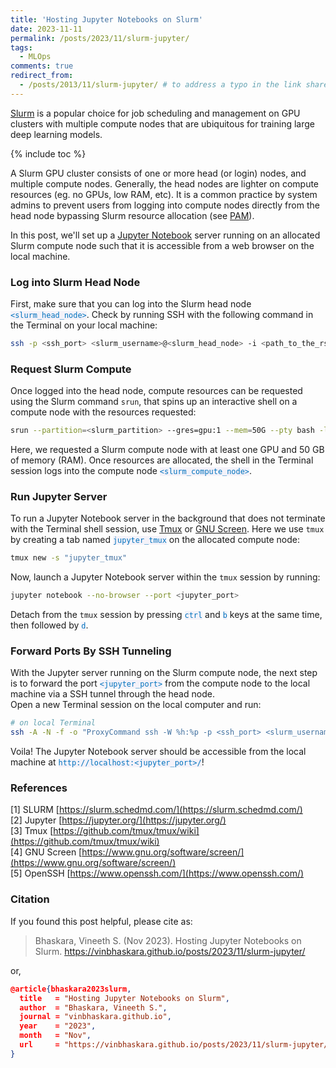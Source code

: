 ```yaml
---
title: 'Hosting Jupyter Notebooks on Slurm'
date: 2023-11-11
permalink: /posts/2023/11/slurm-jupyter/
tags:
  - MLOps
comments: true
redirect_from: 
  - /posts/2013/11/slurm-jupyter/ # to address a typo in the link shared on social media haha
---
```



[Slurm](https://slurm.schedmd.com/documentation.html) is a popular choice for job scheduling and management on GPU clusters with multiple compute nodes that are ubiquitous for training large deep learning models. 

{% include toc %}

A Slurm GPU cluster consists of one or more head (or login) nodes, and multiple compute nodes. Generally, the head nodes are lighter on compute resources (eg. no GPUs, low RAM, etc). It is a common practice by system admins to prevent users from logging into compute nodes directly from the head node bypassing Slurm resource allocation (see [PAM](https://slurm.schedmd.com/faq.html#pam)). 

In this post, we'll set up a [Jupyter Notebook](https://jupyter.org/) server running on an allocated Slurm compute node such that it is accessible from a web browser on the local machine. 



### Log into Slurm Head Node

First, make sure that you can log into the Slurm head node <code style="color: #0072be; background: #f4f2f9;">&lt;slurm_head_node&gt;</code>. 
Check by running SSH with the following command in the Terminal on your local machine:

```sh
ssh -p <ssh_port> <slurm_username>@<slurm_head_node> -i <path_to_the_rsa_private_key_file>
```

### Request Slurm Compute

Once logged into the head node, compute resources can be requested using the Slurm command `srun`, that spins up an interactive shell on a compute node with the resources requested:

```sh
srun --partition=<slurm_partition> --gres=gpu:1 --mem=50G --pty bash -l  
```

Here, we requested a Slurm compute node with at least one GPU and 50 GB of memory (RAM). Once resources are allocated, the shell in the Terminal session logs into the compute node <code style="color: #0072be; background: #f4f2f9;">&lt;slurm_compute_node&gt;</code>.

### Run Jupyter Server

To run a Jupyter Notebook server in the background that does not terminate with the Terminal shell session, use [Tmux](https://github.com/tmux/tmux/wiki) or [GNU Screen](https://www.gnu.org/software/screen/). Here we use `tmux` by creating a tab named <code style="color: #0072be; background: #f4f2f9;">jupyter_tmux</code> on the allocated compute node:
```sh
tmux new -s "jupyter_tmux"
```

Now, launch a Jupyter Notebook server within the `tmux` session by running:
```sh
jupyter notebook --no-browser --port <jupyter_port>
```
Detach from the `tmux` session by pressing <code style="color: #0072be; background: #f4f2f9;">ctrl</code> and <code style="color: #0072be; background: #f4f2f9;">b</code> keys at the same time, then followed by <code style="color: #0072be; background: #f4f2f9;">d</code>.

### Forward Ports By SSH Tunneling

With the Jupyter server running on the Slurm compute node, the next step is to forward the port <code style="color: #0072be; background: #f4f2f9;">&lt;jupyter_port&gt;</code> from the compute node to the local machine via a SSH tunnel through the head node.  
Open a new Terminal session on the local computer and run:

```sh
# on local Terminal
ssh -A -N -f -o "ProxyCommand ssh -W %h:%p -p <ssh_port> <slurm_username>@<slurm_head_node> -i <path_to_the_rsa_private_key_file>" -L localhost:<jupyter_port>:localhost:<jupyter_port> <slurm_username>@<slurm_compute_node> -i <path_to_the_rsa_private_key_file>
```


Voila! The Jupyter Notebook server should be accessible from the local machine at <code style="color: #0072be; background: #f4f2f9;">http://localhost:&lt;jupyter_port&gt;/</code>!

### References

[1] SLURM [https://slurm.schedmd.com/](https://slurm.schedmd.com/)  
[2] Jupyter [https://jupyter.org/](https://jupyter.org/)  
[3] Tmux [https://github.com/tmux/tmux/wiki](https://github.com/tmux/tmux/wiki)  
[4] GNU Screen [https://www.gnu.org/software/screen/](https://www.gnu.org/software/screen/)  
[5] OpenSSH [https://www.openssh.com/](https://www.openssh.com/)  


### Citation


If you found this post helpful, please cite as:

> Bhaskara, Vineeth S. (Nov 2023). Hosting Jupyter Notebooks on Slurm. https://vinbhaskara.github.io/posts/2023/11/slurm-jupyter/

or,

```json
@article{bhaskara2023slurm,
  title   = "Hosting Jupyter Notebooks on Slurm",
  author  = "Bhaskara, Vineeth S.",
  journal = "vinbhaskara.github.io",
  year    = "2023",
  month   = "Nov",
  url     = "https://vinbhaskara.github.io/posts/2023/11/slurm-jupyter/"
}
```





